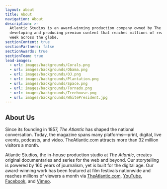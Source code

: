 ```yaml
---
layout: about
title: About
navigation: About
description: >-
  Atlantic Studios is an award-winning production company owned by The Atlantic,
  developing and producing premium content that reaches millions of readers a
  week across the globe.
sectionContent: true
sectionPartners: false
sectionAwards: true
sectionTeam: true
lead-images:
  - url: images/backgrounds/Corals.png
  - url: images/backgrounds/Obama.png
  - url: images/backgrounds/OJ.png
  - url: images/backgrounds/Plantation.png
  - url: images/backgrounds/Space.png
  - url: images/backgrounds/Tornado.png
  - url: images/backgrounds/Treehouse.png
  - url: images/backgrounds/WhitePresident.jpg
---
```

## About Us

Since its founding in 1857, _The Atlantic_ has shaped the national conversation. Today, the magazine spans many platforms—print, digital, live events, podcasts, and video. TheAtlantic.com attracts more than 32 million visitors a month.

Atlantic Studios, the in-house production studio at _The Atlantic_, creates original documentaries and series for the web and beyond. Our storytelling is powered by 160 years of journalism, yet is built for the digital age. Our award-winning work has been featured at film festivals nationwide and reaches millions of viewers a month via [TheAtlantic.com](https://www.theatlantic.com/video/), [YouTube](https://www.youtube.com/user/TheAtlantic), [Facebook](https://www.facebook.com/pg/TheAtlantic/videos/?ref=page_internal), and [Vimeo](https://vimeo.com/atlanticvideo).
